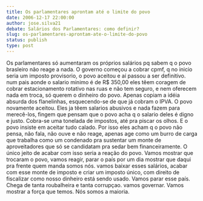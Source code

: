 ```yaml
---
title: Os parlamentares aprontam até o limite do povo
date: 2006-12-17 22:00:00
author: jose.silva21
debate: Salários dos Parlamentares: como definir?
slug: os-parlamentares-aprontam-ate-o-limite-do-povo
status: publish 
type: post
---
```


Os parlamentares só aumentaram os próprios salários pq sabem q o povo brasleiro não reage a nada. O governo começou a cobrar cpmf, q no inicio seria um imposto provisorio, o povo aceitou e aí passou a ser definitivo. num pais aonde o salario minimo é de R$ 350,00 eles têem coragem de cobrar estacionamento rotativo nas ruas e não tem seguro, e nem oferecem nada em troca, só querem o dinheiro do povo. Apenas copiam a idéia absurda dos flanelinhas, esquecendo-se de que já cobram o IPVA. O povo novamente aceitou. Eles ja têem salarios abusivos e nada fazem para merecê-los, fingem que pensam que o povo acha q o salario deles é digno e justo. Cobra-se uma tonelada de impostos, até pra piscar os olhos. E o povo insiste em aceitar tudo calado. Por isso eles acham q o povo não pensa, não fala, não ouve e não reage, apenas age como um burro de carga que trabalha como um condenado pra sustentar um monte de aproveitadores que só se candidatam pra sedar bem financeiramente. O único jeito de acabar com isso seria a reação do povo. Vamos mostrar que trocaram o povo, vamos reagir, parar o país por um dia mostrar que daqui pra frente quem manda somos nós. vamos baixar esses salários, acabar com esse monte de imposto e criar um imposto único, com direito de fiscalizar como nosso dinheiro está sendo usado. Vamos parar esse país. Chega de tanta roubalheira e tanta corrupçao. vamos governar. Vamos mostrar a força que temos. Nós somos a maioria.

